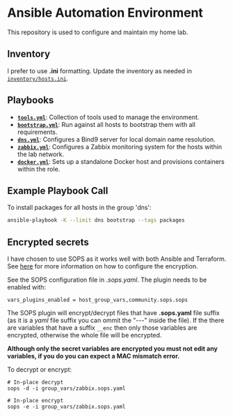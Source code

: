 # Ansible Automation Environment

This repository is used to configure and maintain my home lab.

## Inventory

I prefer to use **.ini** formatting. Update the inventory as needed in [`inventory/hosts.ini`](inventory/hosts.ini).

## Playbooks

- **[`tools.yml`](tools.yml)**: Collection of tools used to manage the environment.
- **[`bootstrap.yml`](bootstrap.yml)**: Run against all hosts to bootstrap them with all requirements.
- **[`dns.yml`](dns.yml)**: Configures a Bind9 server for local domain name resolution.
- **[`zabbix.yml`](zabbix.yml)**: Configures a Zabbix monitoring system for the hosts within the lab network.
- **[`docker.yml`](docker.yml)**: Sets up a standalone Docker host and provisions containers within the role.

## Example Playbook Call

To install packages for all hosts in the group 'dns':

```sh
ansible-playbook -K --limit dns bootstrap --tags packages
```

## Encrypted secrets
I have chosen to use SOPS as it works well with both Ansible and Terraform.\
See [here](../README.md#using-sops-to-protect-secrets) for more information on how to configure the encryption.

See the SOPS configuration file in *.sops.yaml*.  The plugin needs to be enabled with:

`vars_plugins_enabled = host_group_vars,community.sops.sops`

The SOPS plugin will encrypt/decrypt files that have **.sops.yaml** file suffix (as it is a *yaml* file suffix you can ommit the "---" inside the file).  If the there are variables that have a suffix `__enc` then only those variables are encrypted, otherwise the whole file will be encrypted.

__Although only the secret variables are encrypted you must not edit any variables, if you do you can expect a MAC mismatch error.__

To decrypt or encrypt:

    # In-place decrypt
    sops -d -i group_vars/zabbix.sops.yaml

    # In-place encrypt
    sops -e -i group_vars/zabbix.sops.yaml